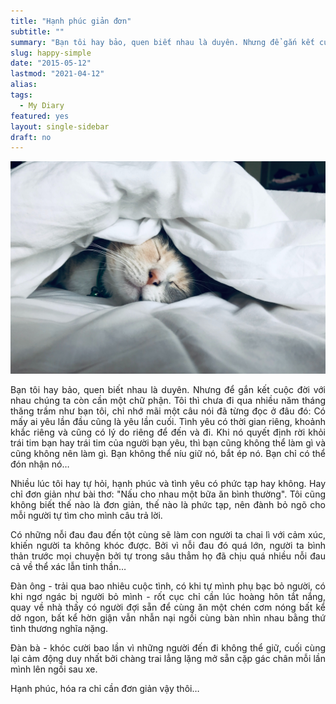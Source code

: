 ```yaml
---
title: "Hạnh phúc giản đơn"
subtitle: ""
summary: "Bạn tôi hay bảo, quen biết nhau là duyên. Nhưng để gắn kết cuộc đời với nhau chúng ta còn cần một chữ phận. Tôi thì chưa đi qua nhiều năm tháng thăng trầm như bạn tôi..."
slug: happy-simple
date: "2015-05-12"
lastmod: "2021-04-12"
alias:
tags:
  - My Diary
featured: yes
layout: single-sidebar
draft: no
---
```


<p style = "text-align: center"><img src="./featured.jpg"></p>

<p style = "text-align: justify">Bạn tôi hay bảo, quen biết nhau là duyên. Nhưng để gắn kết cuộc đời với nhau chúng ta còn cần một chữ phận. Tôi thì chưa đi qua nhiều năm tháng thăng trầm như bạn tôi, chỉ nhớ mãi một câu nói đã từng đọc ở đâu đó: Có mấy ai yêu lần đầu cũng là yêu lần cuối. Tình yêu có thời gian riêng, khoảnh khắc riêng và cũng có lý do riêng để đến và đi. Khi nó quyết định rời khỏi trái tim bạn hay trái tim của người bạn yêu, thì bạn cũng không thể làm gì và cũng không nên làm gì. Bạn không thể níu giữ nó, bắt ép nó. Bạn chỉ có thể đón nhận nó…</p>

<p style = "text-align: justify">Nhiều lúc tôi hay tự hỏi, hạnh phúc và tình yêu có phức tạp hay không. Hay chỉ đơn giản như bài thơ: "Nấu cho nhau một bữa ăn bình thường". Tôi cũng không biết thế nào là đơn giản, thế nào là phức tạp, nên đành bỏ ngõ cho mỗi người tự tìm cho mình câu trả lời.</p>

<p style = "text-align: justify">Có những nỗi đau đau đến tột cùng sẽ làm con người ta chai lì với cảm xúc, khiến người ta không khóc được. Bởi vì nỗi đau đó quá lớn, người ta bình thản trước mọi chuyện bởi tự trong sâu thẳm họ đã chịu quá nhiều nỗi đau cả về thể xác lẫn tinh thần…</p>

<p style = "text-align: justify">Đàn ông - trải qua bao nhiêu cuộc tình, có khi tự mình phụ bạc bỏ người, có khi ngơ ngác bị người bỏ mình - rốt cục chỉ cần lúc hoàng hôn tắt nắng, quay về nhà thấy có người đợi sẵn để cùng ăn một chén cơm nóng bất kể dở ngon, bất kể hờn giận vẫn nhẫn nại ngồi cùng bàn nhìn nhau bằng thứ tình thương nghĩa nặng.</p>

<p style = "text-align: justify">Đàn bà - khóc cười bao lần vì những người đến đi không thể giữ, cuối cùng lại cảm động duy nhất bởi chàng trai lẳng lặng mở sẵn cặp gác chân mỗi lần mình lên ngồi sau xe.</p>

<p style = "text-align: justify">Hạnh phúc, hóa ra chỉ cần đơn giản vậy thôi…</p>
